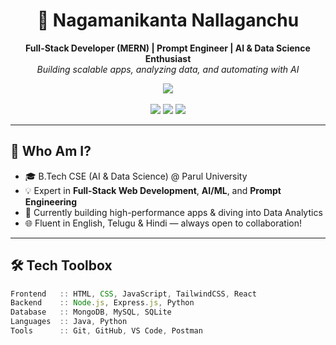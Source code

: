 <!-- Modern README for Nagamanikanta Nallaganchu -->

<h1 align="center">🚀 Nagamanikanta Nallaganchu</h1>
<p align="center">
  <strong>Full-Stack Developer (MERN) | Prompt Engineer | AI & Data Science Enthusiast</strong><br>
  <i>Building scalable apps, analyzing data, and automating with AI</i>
</p>

<div align="center">
  <img src="https://skillicons.dev/icons?i=html,css,js,tailwind,react,nodejs,express,mongodb,python,java,mysql" /><br><br>
  <a href="mailto:nagamanikanta1210@gmail.com"><img src="https://img.shields.io/badge/Gmail-D14836?style=for-the-badge&logo=gmail&logoColor=white" /></a>
  <a href="https://www.linkedin.com/in/nagamanikanta-nallaganchu"><img src="https://img.shields.io/badge/LinkedIn-0077B5?style=for-the-badge&logo=linkedin&logoColor=white" /></a>
  <a href="#"><img src="https://img.shields.io/badge/Portfolio-121212?style=for-the-badge&logo=github&logoColor=white" /></a>
</div>

---

## 🌟 Who Am I?

- 🎓 B.Tech CSE (AI & Data Science) @ Parul University  
- 💡 Expert in **Full-Stack Web Development**, **AI/ML**, and **Prompt Engineering**
- 🔭 Currently building high-performance apps & diving into Data Analytics
- 🌐 Fluent in English, Telugu & Hindi — always open to collaboration!

---

## 🛠️ Tech Toolbox

```ts
Frontend   :: HTML, CSS, JavaScript, TailwindCSS, React  
Backend    :: Node.js, Express.js, Python  
Database   :: MongoDB, MySQL, SQLite  
Languages  :: Java, Python  
Tools      :: Git, GitHub, VS Code, Postman
